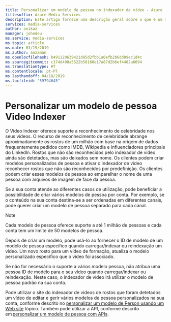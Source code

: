 ```yaml
---
title: Personalizar um modelo de pessoa no indexador de vídeo - Azure
titlesuffix: Azure Media Services
description: Este artigo fornece uma descrição geral sobre o que é um modelo de pessoa no indexador de vídeo e como personalizá-lo.
services: media-services
author: anikaz
manager: johndeu
ms.service: media-services
ms.topic: article
ms.date: 03/19/2019
ms.author: anzaman
ms.openlocfilehash: b491120639421d85d2fbb1a0efb2b6dd09ec1d4c
ms.sourcegitcommit: c174d408a5522b58160e17a87d2b6ef4482a6694
ms.translationtype: HT
ms.contentlocale: pt-PT
ms.lasthandoff: 04/18/2019
ms.locfileid: "59794645"
---
```

# <a name="customize-a-person-model-in-video-indexer"></a>Personalizar um modelo de pessoa Video Indexer

O Video Indexer oferece suporte a reconhecimento de celebridade nos seus vídeos. O recurso de reconhecimento de celebridade abrange aproximadamente os rostos de um milhão com base na origem de dados frequentemente pedidos como IMDB, Wikipedia e influenciadores principais do LinkedIn. Rostos que não são reconhecidos pelo indexador de vídeo ainda são detetados, mas são deixados sem nome. Os clientes podem criar modelos personalizados de pessoa e ativar o indexador de vídeo reconhecer rostos que não são reconhecidos por predefinição. Os clientes podem criar esses modelos de pessoa ao emparelhar o nome de uma pessoa com arquivos de imagem de face da pessoa.  

Se a sua conta atende ao diferentes casos de utilização, pode beneficiar a possibilidade de criar vários modelos de pessoa por conta. Por exemplo, se o conteúdo na sua conta destina-se a ser ordenadas em diferentes canais, pode querer criar um modelo de pessoa separado para cada canal. 

> [!NOTE]
> Cada modelo de pessoa oferece suporte a até 1 milhão de pessoas e cada conta tem um limite de 50 modelos de pessoa. 

Depois de criar um modelo, pode usá-lo ao fornecer o ID de modelo de um modelo de pessoa específico quando carregar/indexar ou reindexação um vídeo. Um novo rosto para um vídeo de formação, atualiza o modelo personalizado específico que o vídeo foi associado. 

Se não for necessário o suporte a vários modelo pessoa, não atribua uma pessoa ID de modelo para o seu vídeo quando carregar/indexar ou reindexação. Neste caso, o indexador de vídeo irá utilizar o modelo de pessoa padrão na sua conta. 

Pode utilizar o site do indexador de vídeos de rostos que foram detetados um vídeo de editar e gerir vários modelos de pessoa personalizados na sua conta, conforme descrito no [personalizar um modelo de Person usando um Web site](customize-person-model-with-website.md) tópico. Também pode utilizar a API, conforme descrito em [personalizar um modelo de pessoa com APIs](customize-person-model-with-api.md).